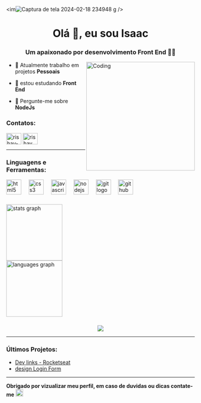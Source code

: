 <im![Captura de tela 2024-02-18 234948](https://github.com/user-attachments/assets/dcbcc158-bdc7-4726-8c67-71b25e620c33)
g />


<h1 align="center">Olá 👋, eu sou Isaac</h1>
<h3 align="center">Um apaixonado por desenvolvimento Front End 👨‍💻</h3>
<img align="right" alt="Coding" width="290" src="https://cdn.dribbble.com/users/1162077/screenshots/3848914/programmer.gif">


- 🔭 Atualmente trabalho em projetos **Pessoais**

- 🌱 estou estudando **Front End**

- 💬 Pergunte-me sobre **NodeJs**


<h3 align="left">Contatos:</h3>
<p align="left">
<a href="https://www.linkedin.com/in/isaac-greg%C3%B3rio-5a5571197/" target="blank"><img align="center" src="https://raw.githubusercontent.com/rahuldkjain/github-profile-readme-generator/master/src/images/icons/Social/linked-in-alt.svg" alt="rishav-chanda-b89a791b3" height="30" width="40" /></a>
<a href="https://www.instagram.com/isaac.ggr/" target="blank"><img align="center" src="https://raw.githubusercontent.com/rahuldkjain/github-profile-readme-generator/master/src/images/icons/Social/instagram.svg" alt="rishav_chanda" height="30" width="40" /></a>
</p>

-------

<h3 align="left">Linguagens e Ferramentas:</h3>

<div align="left">
  <img src="https://cdn.jsdelivr.net/gh/devicons/devicon/icons/html5/html5-original.svg" height="40" alt="html5 logo"  />
  <img width="12" />
  <img src="https://cdn.jsdelivr.net/gh/devicons/devicon/icons/css3/css3-original.svg" height="40" alt="css3 logo"  />
  <img width="12" />
  <img src="https://cdn.jsdelivr.net/gh/devicons/devicon/icons/javascript/javascript-original.svg" height="40" alt="javascript logo"  />
  <img width="12" />
  <img src="https://cdn.jsdelivr.net/gh/devicons/devicon/icons/nodejs/nodejs-original.svg" height="40" alt="nodejs logo"  />
  <img width="12" />
  <img src="https://cdn.jsdelivr.net/gh/devicons/devicon/icons/git/git-original.svg" height="40" alt="git logo"  />
  <img width="12" />
  <img src="https://cdn.jsdelivr.net/gh/devicons/devicon/icons/github/github-original.svg" height="40" alt="github logo"  />
</div>

###

<div align="left">
  <img src="https://github-readme-stats.vercel.app/api?username=isaacggr&hide_title=false&hide_rank=false&show_icons=true&include_all_commits=true&count_private=true&disable_animations=false&theme=dark&hide&locale=en&hide_border=false&order=1" height="150" alt="stats graph"  /><br>
  <img src="https://github-readme-stats.vercel.app/api/top-langs?username=isaacggr&locale=pt-br&hide_title=false&layout=compact&card_width=320&langs_count=5&theme=dark&hide_old_blurple&hide_border=false&order=2" height="150" alt="languages graph"  />
</div>

###

<div align="center">
  <img src="https://visitor-badge.laobi.icu/badge?page_id=isaacggr.isaacggr&"  />
</div>

-----

### Últimos Projetos:
- [Dev links - Rocketseat](https://github.com/isaacggr/Links-Isaac)<br/>
- [design Login Form](https://github.com/isaacggr/Login-Form)<br/>

---

 **Obrigado por vizualizar meu perfil, em caso de duvidas ou dicas contate-me** <img src="https://img.shields.io/static/v1?message=LinkedIn&logo=linkedin&label=&color=0077B5&logoColor=white&labelColor=&style=for-the-badge" height="20" alt="linkedin logo"/>
